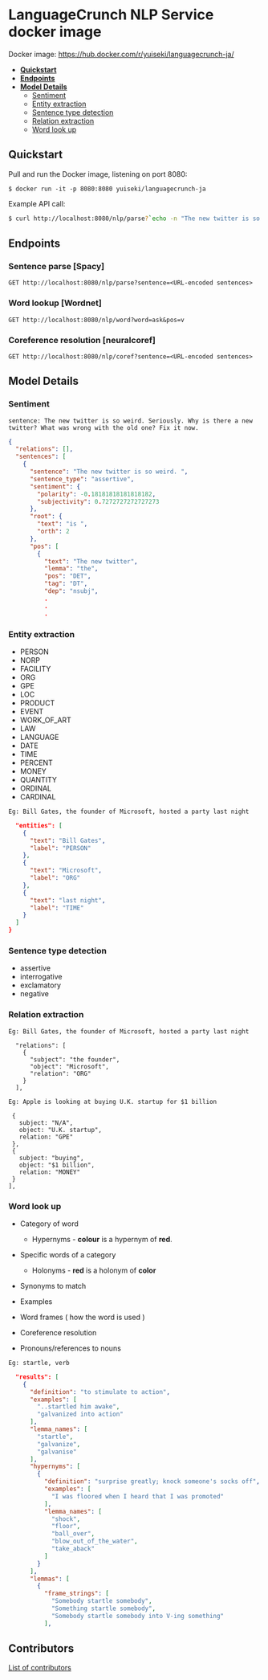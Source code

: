 # LanguageCrunch NLP Service docker image

Docker image: https://hub.docker.com/r/yuiseki/languagecrunch-ja/

- **[Quickstart](#quickstart)**
- **[Endpoints](#endpoints)**
- **[Model Details](#model-details)**
  - [Sentiment](#sentiment)
  - [Entity extraction](#entity-extraction)
  - [Sentence type detection](#sentence-type-detection)
  - [Relation extraction](#relation-extraction)
  - [Word look up](#word-look-up)

## Quickstart

Pull and run the Docker image, listening on port 8080:

```
$ docker run -it -p 8080:8080 yuiseki/languagecrunch-ja
```

Example API call:

```bash
$ curl http://localhost:8080/nlp/parse?`echo -n "The new twitter is so weird. Seriously. Why is there a new twitter? What was wrong with the old one? Fix it now." | python -c "import urllib, sys; print(urllib.urlencode({'sentence': sys.stdin.read()}))"`
```

## Endpoints

### Sentence parse [Spacy]

  `GET http://localhost:8080/nlp/parse?sentence=<URL-encoded sentences>`

### Word lookup [Wordnet]

  `GET http://localhost:8080/nlp/word?word=ask&pos=v`

### Coreference resolution [neuralcoref]

  `GET http://localhost:8080/nlp/coref?sentence=<URL-encoded sentences>`

## Model Details

### Sentiment

`sentence: The new twitter is so weird. Seriously. Why is there a new twitter? What was wrong with the old one? Fix it now.`
```json
{
  "relations": [],
  "sentences": [
    {
      "sentence": "The new twitter is so weird. ",
      "sentence_type": "assertive",
      "sentiment": {
        "polarity": -0.18181818181818182,
        "subjectivity": 0.7272727272727273
      },
      "root": {
        "text": "is ",
        "orth": 2
      },
      "pos": [
        {
          "text": "The new twitter",
          "lemma": "the",
          "pos": "DET",
          "tag": "DT",
          "dep": "nsubj",
          .
          .
          .
```

### Entity extraction

- PERSON
- NORP
- FACILITY
- ORG
- GPE
- LOC
- PRODUCT
- EVENT
- WORK_OF_ART
- LAW
- LANGUAGE
- DATE
- TIME
- PERCENT
- MONEY
- QUANTITY
- ORDINAL
- CARDINAL

`Eg: Bill Gates, the founder of Microsoft, hosted a party last night`
```json
  "entities": [
    {
      "text": "Bill Gates",
      "label": "PERSON"
    },
    {
      "text": "Microsoft",
      "label": "ORG"
    },
    {
      "text": "last night",
      "label": "TIME"
    }
  ]
}
```

### Sentence type detection

- assertive
- interrogative
- exclamatory
- negative

### Relation extraction


`Eg: Bill Gates, the founder of Microsoft, hosted a party last night`
```
  "relations": [
    {
      "subject": "the founder",
      "object": "Microsoft",
      "relation": "ORG"
    }
  ],
```


`Eg: Apple is looking at buying U.K. startup for $1 billion`
```[
 {
   subject: "N/A",
   object: "U.K. startup",
   relation: "GPE"
 },
 {
   subject: "buying",
   object: "$1 billion",
   relation: "MONEY"
 }
],

```

### Word look up

- Category of word 
  - Hypernyms - **colour** is a hypernym of **red**.
- Specific words of a category 
  - Holonyms - **red** is a holonym of **color**
- Synonyms to match
- Examples
- Word frames ( how the word is used )

- Coreference resolution
- Pronouns/references to nouns


`Eg: startle, verb` 

```json
  "results": [
    {
      "definition": "to stimulate to action",
      "examples": [
        "..startled him awake",
        "galvanized into action"
      ],
      "lemma_names": [
        "startle",
        "galvanize",
        "galvanise"
      ],
      "hypernyms": [
        {
          "definition": "surprise greatly; knock someone's socks off",
          "examples": [
            "I was floored when I heard that I was promoted"
          ],
          "lemma_names": [
            "shock",
            "floor",
            "ball_over",
            "blow_out_of_the_water",
            "take_aback"
          ]
        }
      ],
      "lemmas": [
        {
          "frame_strings": [
            "Somebody startle somebody",
            "Something startle somebody",
            "Somebody startle somebody into V-ing something"
          ],
```

## Contributors

[List of contributors](contributors.md)